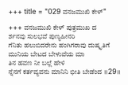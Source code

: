 +++
title = "029 ವನಜಮುಖಿ ಕೇಳ್"

+++
ವನಜಮುಖಿ ಕೇಳ್ ಪುತ್ರಮುಖ ದ  
ರ್ಶನವು ಸುಲಭವೆ ಪುಣ್ಯಹೀನರಿ  
ಗೆನಿತು ಹಲುಬಿದರೇನು ಹಂಗಿಗರಾವು ದುಷ್ಕೃತಿಗೆ   
ಮುನಿಯ ಬೇಟದ ಬೇಳುವೆಯ ಮಾ  
ತಿನ ಹವಣ ನೀ ಬಲ್ಲೆ ಹೇಳಿ  
ನ್ನೆನಗೆ ಕರ್ತವ್ಯವನು ಮಾನಿನಿ ಭೀತಿ ಬೇಡೆಂದ     ॥29॥